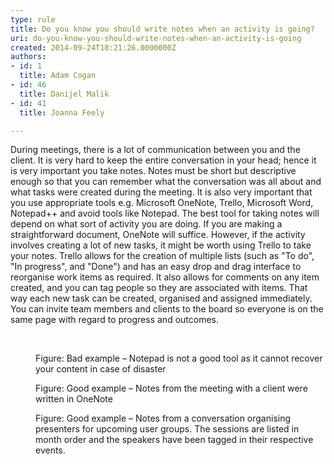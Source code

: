 ```yaml
---
type: rule
title: Do you know you should write notes when an activity is going?
uri: do-you-know-you-should-write-notes-when-an-activity-is-going
created: 2014-09-24T18:21:26.0000000Z
authors:
- id: 1
  title: Adam Cogan
- id: 46
  title: Danijel Malik
- id: 41
  title: Joanna Feely

---
```


 
During meetings, there is a lot of communication between you and the client. It is very hard to keep the entire conversation in your head; hence it is very important you take notes. Notes must be short but descriptive enough so that you can remember what the conversation was all about and what tasks were created during the meeting. It is also very important that you use appropriate tools e.g. Microsoft OneNote, Trello, Microsoft Word, Notepad++ and avoid tools like Notepad.
   The best tool for taking notes will depend on what sort of activity you are doing. If you are making a straightforward document, OneNote will suffice. However, if the activity involves creating a lot of new tasks, it might be worth using Trello to take your notes. Trello allows for the creation of multiple lists (such as "To do", "In progress", and "Done") and has an easy drop and drag interface to reorganise work items as required. It also allows for comments on any item created, and you can tag people so they are associated with items. That way each new task can be created, organised and assigned immediately. You can invite team members and clients to the board so everyone is on the same page with regard to progress and outcomes. <dl class="badImage"><dt> <br> 
   </dt><dt> <img src="/PublishingImages/write-notes-bad.jpg" alt=""> <br> 
   </dt><dd>Figure&#58; Bad example – Notepad is not a good tool as it cannot recover your content in case of disaster</dd></dl><dl class="goodImage"><dt> <img src="/PublishingImages/write-notes-good.jpg" alt=""> <br> 
   </dt><dd>Figure&#58; Good example – Notes from the meeting with a client were written in OneNote <br></dd></dl><dl class="goodImage"><dt> <img src="/PublishingImages/trello-for-notetaking.jpg" alt=""> </dt><dd>Figure&#58; Good example – Notes from a conversation organising presenters for upcoming user groups. The sessions&#160;are listed&#160;in month order and the speakers&#160;have been tagged in their respective events.<br></dd></dl>
